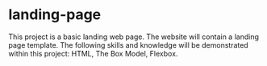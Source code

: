 # landing-page
This project is a basic landing web page. The website will contain a landing page template. The following skills and knowledge will be demonstrated within this project: HTML, The Box Model, Flexbox.